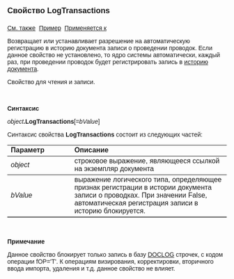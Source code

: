 ﻿<html>
<head>
<title>Документ\LogTransactions</title>
</head>

<body>

<p><font face="Arial"><font size="4"><strong>Свойство LogTransactions<br>
<br>
</strong></font><a href="../../Database/DocLog.html">См. также</a>&nbsp; <u>
Пример</u>&nbsp;
<a href="../Asdoc.html">Применяется к</a></font></p>

<p class="label"><font face="Arial">Возвращает или устанавливает 
разрешение на автоматическую регистрацию в историю документа записи о проведении 
проводок. Если данное свойство не установлено, то ядро системы автоматически, 
каждый раз, при проведении проводок будет регистрировать запись в <a href="../../Database/DocLog.html">
историю документа</a>.</font></p>

<p class="label"><font face="Arial">Свойство для чтения и записи.</font></p>

<p class="label">&nbsp;</p>

<p class="label"><font face="Arial"><b>Синтаксис</b></font></p>

<p><font face="Arial"><em>object</em><strong>.LogTransactions</strong>[=<em>bValue</em>]</font></p>

<p><font face="Arial">Синтаксис свойства <strong>LogTransactions</strong>
состоит из следующих частей:</font></p>

<table border="1" cellPadding="5" cols="2" frame="below" rules="rows">
<TBODY>
  <tr vAlign="top">
    <td class="label" width="29%"><font face="Arial"><b>Параметр</b></font></td>
    <td class="label" width="71%"><font face="Arial"><strong>Описание</strong></font></td>
  </tr>
  <tr>
    <td width="29%"><font face="Arial"><em>object</em></font></td>
    <td width="71%"><font face="Arial">строковое выражение, являющееся 
	ссылкой на экземпляр документа</font></td>
  </tr>
  <tr>
    <td width="29%"><font face="Arial"><em>bValue</em></font></td>
    <td width="71%"><font face="Arial">выражение логического типа, 
	определяющее признак регистрации в истории документа записи о проводках. При 
	значении False, автоматическая регистрация записи в историю блокируется.</font></td>
  </tr>
</TBODY>
</table>

<p class="label">&nbsp;</p>

<p class="label"><font face="Arial"><b>Примечание</b></font></p>

<p class="label"><font face="Arial">Данное свойство блокирует только 
запись в базу <a
href="../../Database/DocLog.html">DOCLOG</a> строчек, c кодом операции fOP=&#39;T&#39;. К 
операциям визирования, корректировки, вторичного ввода импорта, удаления и т.д. 
данное свойство не влияет.</font></p>
</body>
</html>
